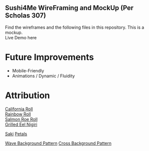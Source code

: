 ## Sushi4Me WireFraming and MockUp (Per Scholas 307)

Find the wireframes and the following files in this repository. This is a mockup.  
Live Demo here 

# Future Improvements

* Mobile-Friendly  
* Animations / Dynamic / Fluidity


# Attribution 

[California Roll](https://www.konscious.com/products/california-roll)  
[Rainbow Roll](https://www.konscious.com/products/rainbow-roll)  
[Salmon Roe Roll](https://www.akindo-sushiro.co.jp/en/)  
[Grilled Eel Nigiri](https://www.akindo-sushiro.co.jp/en/)  

[Saki](https://www.sakeone.com/product/yuki-tora/)
[Petals](https://pngtree.com/freepng/spring-cherry-blossom-branch-petals_7429552.html)

[Wave Background Pattern](https://projects.verou.me/css3patterns/#wave)
[Cross Background Pattern](https://css-pattern.com/tiny-squares/)
